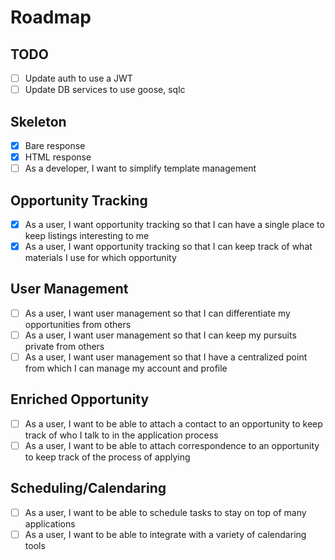 # Roadmap

## TODO

- [ ] Update auth to use a JWT
- [ ] Update DB services to use goose, sqlc

## Skeleton

- [x] Bare response
- [x] HTML response
- [ ] As a developer, I want to simplify template management

## Opportunity Tracking

- [x] As a user, I want opportunity tracking so that I can have a single place to keep listings interesting to me
- [x] As a user, I want opportunity tracking so that I can keep track of what materials I use for which opportunity

## User Management

- [ ] As a user, I want user management so that I can differentiate my opportunities from others
- [ ] As a user, I want user management so that I can keep my pursuits private from others
- [ ] As a user, I want user management so that I have a centralized point from which I can manage my account and profile

## Enriched Opportunity

- [ ] As a user, I want to be able to attach a contact to an opportunity to keep track of who I talk to in the application process
- [ ] As a user, I want to be able to attach correspondence to an opportunity to keep track of the process of applying

## Scheduling/Calendaring

- [ ] As a user, I want to be able to schedule tasks to stay on top of many applications
- [ ] As a user, I want to be able to integrate with a variety of calendaring tools
